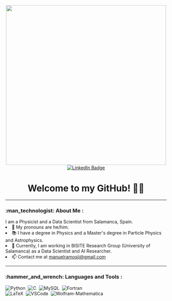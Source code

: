 <!---
- 👋 Hi, I’m @armcospa
- 👀 I’m interested in ...
- 🌱 I’m currently learning ...
- 💞️ I’m looking to collaborate on ...
- 📫 How to reach me ...
- 😄 Pronouns: ...
- ⚡ Fun fact: ...
--->

<div id="header" align="center">
  <img src="https://media2.giphy.com/media/v1.Y2lkPTc5MGI3NjExNnVvM2F6YWU1ZXB1aXc1cXdqdTN0MTUwbmEwYTY4cHI0ZWJtY3RnciZlcD12MV9pbnRlcm5hbF9naWZfYnlfaWQmY3Q9Zw/gqpbPkh4D1RuzLwM08/giphy.gif" width="500"/>
  <div id="badges">
  <a href=https://www.linkedin.com/in/manuel-ramos-jim%C3%A9nez-36b220236>
    <img src="https://img.shields.io/badge/LinkedIn-blue?style=for-the-badge&logo=linkedin&logoColor=white" alt="LinkedIn Badge"/>
  </a>
  </div>
  <img src="https://komarev.com/ghpvc/?username=mramosji&style=flat-square&color=red" alt=""/>
  <h1>Welcome to my GitHub! 👋🤠</h1>
</div>
<hr/>
<h3>:man_technologist: About Me :</h3> I am a Physicist and a Data Scientist from Salamanca, Spain.
<li>🤠 My pronouns are he/him. </li>
<li>📚 I have a degree in Physics and a Master's degree in Particle Physics and Astrophysics. </li>
<li>💼 Currently, I am working in BISITE Research Group (University of Salamanca) as a Data Scientist and AI Researcher. </li>
<li>📫 Contact me at <a href="mailto:manuelramosji@gmail.com">manuelramosji@gmail.com</a> </li>
<hr/>
<h3>:hammer_and_wrench: Languages and Tools :</h3>
<div>
  </a>
  <img src="https://img.shields.io/badge/python-3670A0?style=for-the-badge&logo=python&logoColor=ffdd54" title="Python" alt="Python"/>&nbsp;
  <img src="https://img.shields.io/badge/c-%2300599C.svg?style=for-the-badge&logo=c&logoColor=white" title="C" alt="C"/>&nbsp;
  <img src="https://img.shields.io/badge/mysql-%2300f.svg?style=for-the-badge&logo=mysql&logoColor=white" title="MySQL" alt="MySQL"/>&nbsp;
  <img src="https://img.shields.io/badge/Fortran-%23734F96.svg?style=for-the-badge&logo=fortran&logoColor=white" title="Fortran", alt="Fortran"/>&nbsp;
  <br/>
  <img src="https://img.shields.io/badge/latex-%23008080.svg?style=for-the-badge&logo=latex&logoColor=white" title="LaTeX" alt="LaTeX"/>&nbsp;
  <img src="https://img.shields.io/badge/Visual%20Studio%20Code-0078d7.svg?style=for-the-badge&logo=visual-studio-code&logoColor=white" title="VSCode" alt="VSCode"/>&nbsp;
  <img src="https://img.shields.io/badge/Wolfram-Mathematica-0078d7.svg?style=for-the-badge&logo=Wolfram-Mathematica&logoColor=white" title="Wolfram-Mathematica" alt="Wolfram-Mathematica"/>&nbsp;
</div>
